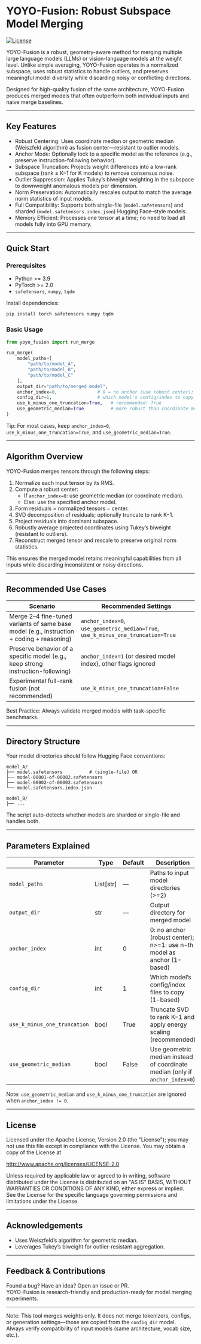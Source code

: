 # YOYO-Fusion: Robust Subspace Model Merging

[![License](https://img.shields.io/badge/license-Apache%202.0-blue.svg)](LICENSE)

YOYO-Fusion is a robust, geometry-aware method for merging multiple large language models (LLMs) or vision-language models at the weight level. Unlike simple averaging, YOYO-Fusion operates in a normalized subspace, uses robust statistics to handle outliers, and preserves meaningful model diversity while discarding noisy or conflicting directions.

Designed for high-quality fusion of the same architecture, YOYO-Fusion produces merged models that often outperform both individual inputs and naive merge baselines.

---

## Key Features

- Robust Centering: Uses coordinate median or geometric median (Weiszfeld algorithm) as fusion center—resistant to outlier models.
- Anchor Mode: Optionally lock to a specific model as the reference (e.g., preserve instruction-following behavior).
- Subspace Truncation: Projects weight differences into a low-rank subspace (rank ≤ K−1 for K models) to remove consensus noise.
- Outlier Suppression: Applies Tukey’s biweight weighting in the subspace to downweight anomalous models per dimension.
- Norm Preservation: Automatically rescales output to match the average norm statistics of input models.
- Full Compatibility: Supports both single-file (`model.safetensors`) and sharded (`model.safetensors.index.json`) Hugging Face–style models.
- Memory Efficient: Processes one tensor at a time; no need to load all models fully into GPU memory.

---

## Quick Start

### Prerequisites

- Python >= 3.9
- PyTorch >= 2.0
- `safetensors`, `numpy`, `tqdm`

Install dependencies:
```bash
pip install torch safetensors numpy tqdm
```

### Basic Usage

```python
from yoyo_fusion import run_merge

run_merge(
    model_paths=[
        "path/to/model_A",
        "path/to/model_B",
        "path/to/model_C"
    ],
    output_dir="path/to/merged_model",
    anchor_index=0,               # 0 = no anchor (use robust center); 1+ = use n-th model as anchor
    config_dir=1,                 # which model's config/index to copy (1-based)
    use_k_minus_one_truncation=True,   # recommended: True
    use_geometric_median=True          # more robust than coordinate median
)
```

Tip: For most cases, keep `anchor_index=0`, `use_k_minus_one_truncation=True`, and `use_geometric_median=True`.

---

## Algorithm Overview

YOYO-Fusion merges tensors through the following steps:

1. Normalize each input tensor by its RMS.
2. Compute a robust center:
   - If `anchor_index=0`: use geometric median (or coordinate median).
   - Else: use the specified anchor model.
3. Form residuals = normalized tensors − center.
4. SVD decomposition of residuals; optionally truncate to rank K−1.
5. Project residuals into dominant subspace.
6. Robustly average projected coordinates using Tukey’s biweight (resistant to outliers).
7. Reconstruct merged tensor and rescale to preserve original norm statistics.

This ensures the merged model retains meaningful capabilities from all inputs while discarding inconsistent or noisy directions.

---

## Recommended Use Cases

| Scenario | Recommended Settings |
|--------|----------------------|
| Merge 2–4 fine-tuned variants of same base model (e.g., instruction + coding + reasoning) | `anchor_index=0`, `use_geometric_median=True`, `use_k_minus_one_truncation=True` |
| Preserve behavior of a specific model (e.g., keep strong instruction-following) | `anchor_index=1` (or desired model index), other flags ignored |
| Experimental full-rank fusion (not recommended) | `use_k_minus_one_truncation=False` |

Best Practice: Always validate merged models with task-specific benchmarks.

---

## Directory Structure

Your model directories should follow Hugging Face conventions:

```
model_A/
├── model.safetensors          # (single-file) OR
├── model-00001-of-00002.safetensors
├── model-00002-of-00002.safetensors
└── model.safetensors.index.json

model_B/
├── ...
```

The script auto-detects whether models are sharded or single-file and handles both.

---

## Parameters Explained

| Parameter | Type | Default | Description |
|---------|------|--------|-------------|
| `model_paths` | List[str] | — | Paths to input model directories (>=2) |
| `output_dir` | str | — | Output directory for merged model |
| `anchor_index` | int | 0 | 0: no anchor (robust center); n>=1: use n-th model as anchor (1-based) |
| `config_dir` | int | 1 | Which model’s config/index files to copy (1-based) |
| `use_k_minus_one_truncation` | bool | True | Truncate SVD to rank K−1 and apply energy scaling (recommended) |
| `use_geometric_median` | bool | False | Use geometric median instead of coordinate median (only if `anchor_index=0`) |

Note: `use_geometric_median` and `use_k_minus_one_truncation` are ignored when `anchor_index != 0`.

---

## License

Licensed under the Apache License, Version 2.0 (the "License"); you may not use this file except in compliance with the License. You may obtain a copy of the License at

http://www.apache.org/licenses/LICENSE-2.0

Unless required by applicable law or agreed to in writing, software distributed under the License is distributed on an "AS IS" BASIS, WITHOUT WARRANTIES OR CONDITIONS OF ANY KIND, either express or implied. See the License for the specific language governing permissions and limitations under the License.

---

## Acknowledgements

- Uses Weiszfeld’s algorithm for geometric median.
- Leverages Tukey’s biweight for outlier-resistant aggregation.

---

## Feedback & Contributions

Found a bug? Have an idea? Open an issue or PR.  
YOYO-Fusion is research-friendly and production-ready for model merging experiments.

---

Note: This tool merges weights only. It does not merge tokenizers, configs, or generation settings—those are copied from the `config_dir` model. Always verify compatibility of input models (same architecture, vocab size, etc.).
